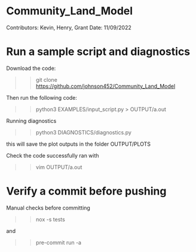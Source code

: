 # Community_Land_Model
Contributors: Kevin, Henry, Grant
Date: 11/09/2022

# Run a sample script and diagnostics
Download the code:
>> git clone https://github.com/johnson452/Community_Land_Model

Then run the following code:
>> python3 EXAMPLES/input_script.py > OUTPUT/a.out

Running diagnostics
>> python3 DIAGNOSTICS/diagnostics.py

this will save the plot outputs in the folder OUTPUT/PLOTS

Check the code successfully ran with
>> vim OUTPUT/a.out


# Verify a commit before pushing
Manual checks before committing
>> nox -s tests

and
>> pre-commit run -a
